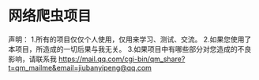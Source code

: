 # 网络爬虫项目
声明：
1.所有的项目仅仅个人使用，仅用来学习、测试、交流。
2.如果您使用了本项目，所造成的一切后果与我无关。
3.如果项目中有哪些部分对您造成的不良影响，请联系我
https://mail.qq.com/cgi-bin/qm_share?t=qm_mailme&email=jiubanyipeng@qq.com